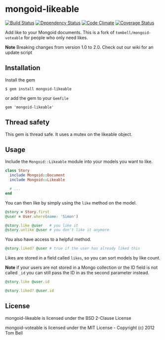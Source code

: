 # mongoid-likeable
[![Build Status](https://secure.travis-ci.org/diowa/mongoid-likeable.png?branch=master)](https://travis-ci.org/diowa/mongoid-likeable)
[![Dependency Status](https://gemnasium.com/diowa/mongoid-likeable.png)](https://gemnasium.com/diowa/mongoid-likeable)
[![Code Climate](https://codeclimate.com/github/diowa/mongoid-likeable.png)](https://codeclimate.com/github/diowa/mongoid-likeable)
[![Coverage Status](https://coveralls.io/repos/diowa/mongoid-likeable/badge.png?branch=master)](https://coveralls.io/r/diowa/mongoid-likeable)

Add like to your Mongoid documents.
This is a fork of `tombell/mongoid-voteable` for people who only need likes.

**Note** Breaking changes from version 1.0 to 2.0. Check out our wiki for an update script

## Installation

Install the gem

    $ gem install mongoid-likeable

or add the gem to your `Gemfile`

    gem 'mongoid-likeable'

## Thread safety

This gem is thread safe. It uses a mutex on the likeable object.

## Usage

Include the `Mongoid::Likeable` module into your models you want to like.

```ruby
class Story
  include Mongoid::Document
  include Mongoid::Likeable

  # ...
end
```

You can then like by simply using the `like` method on the model.

```ruby
@story = Story.first
@user = User.where(name: 'Simon')

@story.like @user   # you like it
@story.unlike @user # you don't like it anymore
```

You also have access to a helpful method.

```ruby
@story.liked? @user # true if the user has already liked this
```
Likes are stored in a field called `likes`, so you can sort models by like count.

**Note** if your users are not stored in a Mongo collection or the ID field is
not called `_id` you can still pass the ID in as the second parameter instead.

```ruby
@story.like @user.id

@story.liked? @user.id
```

## License

mongoid-likeable is licensed under the BSD 2-Clause License

mongoid-voteable is licensed under the MIT License - Copyright (c) 2012 Tom Bell

